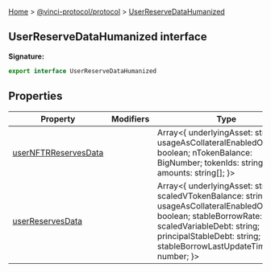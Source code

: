 [Home](./index.md) &gt; [@vinci-protocol/protocol](./protocol.md) &gt; [UserReserveDataHumanized](./protocol.userreservedatahumanized.md)

## UserReserveDataHumanized interface

<b>Signature:</b>

```typescript
export interface UserReserveDataHumanized
```

## Properties

| Property                                                                            | Modifiers | Type                                                                                                                                                                                                                                        | Description |
| ----------------------------------------------------------------------------------- | --------- | ------------------------------------------------------------------------------------------------------------------------------------------------------------------------------------------------------------------------------------------- | ----------- |
| [userNFTRReservesData](./protocol.userreservedatahumanized.usernftrreservesdata.md) |           | Array&lt;{ underlyingAsset: string; usageAsCollateralEnabledOnUser: boolean; nTokenBalance: BigNumber; tokenIds: string\[\]; amounts: string\[\]; }&gt;                                                                                     |             |
| [userReservesData](./protocol.userreservedatahumanized.userreservesdata.md)         |           | Array&lt;{ underlyingAsset: string; scaledVTokenBalance: string; usageAsCollateralEnabledOnUser: boolean; stableBorrowRate: string; scaledVariableDebt: string; principalStableDebt: string; stableBorrowLastUpdateTimestamp: number; }&gt; |             |
